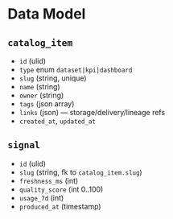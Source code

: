 # Data Model

## `catalog_item`
- `id` (ulid)
- `type` enum `dataset|kpi|dashboard`
- `slug` (string, unique)
- `name` (string)
- `owner` (string)
- `tags` (json array)
- `links` (json) — storage/delivery/lineage refs
- `created_at`, `updated_at`

## `signal`
- `id` (ulid)
- `slug` (string, fk to `catalog_item.slug`)
- `freshness_ms` (int)
- `quality_score` (int 0..100)
- `usage_7d` (int)
- `produced_at` (timestamp)
